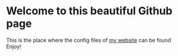 # Welcome to this beautiful Github page
This is the place where the config files of [my website](https://floridaman779.github.io/) can be found<br>
Enjoy!

